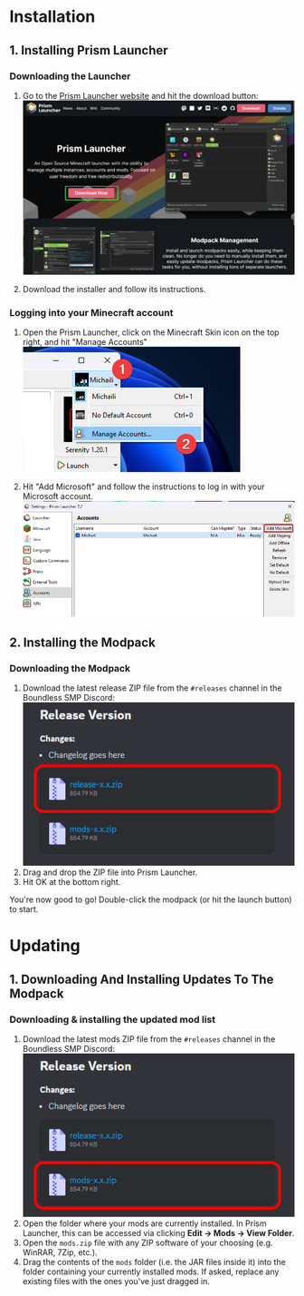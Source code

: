 # Installation

## 1. Installing Prism Launcher

### Downloading the Launcher

1. Go to the [Prism Launcher website](https://prismlauncher.org/) and hit the
   download button:\
   ![Screenshot of the Prism Launcher website, highlighting the download button](./prism_download_button.png)

2. Download the installer and follow its instructions.

### Logging into your Minecraft account

1. Open the Prism Launcher, click on the Minecraft Skin icon on the top right,
   and hit "Manage Accounts"\
  ![Screenshot of the Prism Launcher](./prism_manage_accounts.png)

2. Hit "Add Microsoft" and follow the instructions to log in with your
   Microsoft account.\
  ![Screenshot of the Prism Launcher](./prism_add_account.png)

## 2. Installing the Modpack

### Downloading the Modpack

1. Download the latest release ZIP file from the `#releases` channel in the Boundless SMP Discord:\
   ![Screenshot of a Discord message with 2 attachments, highlighting the attachment labeled release-x.x.zip](./discord_download_release.png)
2. Drag and drop the ZIP file into Prism Launcher.
3. Hit OK at the bottom right.

You're now good to go! Double-click the modpack (or hit the launch button) to start.

# Updating

## 1. Downloading And Installing Updates To The Modpack

### Downloading & installing the updated mod list

1. Download the latest mods ZIP file from the `#releases` channel in the Boundless SMP Discord:\
   ![Screenshot of a Discord message with 2 attachments, highlighting the attachment labeled mods-x.x.zip](./discord_download_update.png)
2. Open the folder where your mods are currently installed. In Prism Launcher, this can be accessed via clicking **Edit -> Mods -> View Folder**.
3. Open the `mods.zip` file with any ZIP software of your choosing (e.g. WinRAR, 7Zip, etc.).
4. Drag the contents of the `mods` folder (i.e. the JAR files inside it) into the folder containing your currently installed mods.
   If asked, replace any existing files with the ones you've just dragged in.
